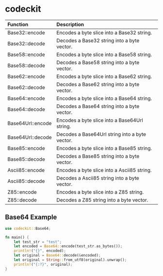 # codeckit

| Function          | Description                                    |
| :---------------- | :--------------------------------------------- |
| Base32::encode    | Encodes a byte slice into a Base32 string.     |
| Base32::decode    | Decodes a Base32 string into a byte vector.    |
| Base58::encode    | Encodes a byte slice into a Base58 string.     |
| Base58::decode    | Decodes a Base58 string into a byte vector.    |
| Base62::encode    | Encodes a byte slice into a Base62 string.     |
| Base62::decode    | Decodes a Base62 string into a byte vector.    |
| Base64::encode    | Encodes a byte slice into a Base64 string.     |
| Base64::decode    | Decodes a Base64 string into a byte vector.    |
| Base64Url::encode | Encodes a byte slice into a Base64Url string.  |
| Base64Url::decode | Decodes a Base64Url string into a byte vector. |
| Base85::encode    | Encodes a byte slice into a Base85 string.     |
| Base85::decode    | Decodes a Base85 string into a byte vector.    |
| Ascii85::encode   | Encodes a byte slice into a Ascii85 string.    |
| Ascii85::decode   | Decodes a Ascii85 string into a byte vector.   |
| Z85::encode       | Encodes a byte slice into a Z85 string.        |
| Z85::decode       | Decodes a Z85 string into a byte vector.       |

## Base64 Example

```rust
use codeckit::Base64;

fn main() {
    let test_str = "test";
    let encoded = Base64::encode(test_str.as_bytes());
    println!("{}", encoded);
    let original = Base64::decode(&encoded);
    let original = String::from_utf8(original).unwrap();
    println!("{:?}", original);
}
```
